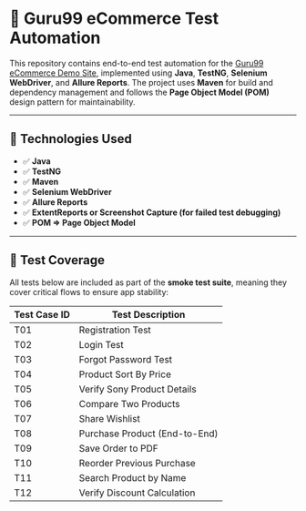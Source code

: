 # 🛒 Guru99 eCommerce Test Automation

This repository contains end-to-end test automation for the [Guru99 eCommerce Demo Site](http://live.techpanda.org/), implemented using **Java**, **TestNG**, **Selenium WebDriver**, and **Allure Reports**. The project uses **Maven** for build and dependency management and follows the **Page Object Model (POM)** design pattern for maintainability.

---

## 📌 Technologies Used

- ✅ **Java**
- ✅ **TestNG**
- ✅ **Maven**
- ✅ **Selenium WebDriver**
- ✅ **Allure Reports**
- ✅ **ExtentReports or Screenshot Capture (for failed test debugging)**
- ✅ **POM => Page Object Model**

---

## 🧪 Test Coverage

All tests below are included as part of the **smoke test suite**, meaning they cover critical flows to ensure app stability:

| Test Case ID | Test Description                 |
|--------------|----------------------------------|
| T01          | Registration Test                |
| T02          | Login Test                       |
| T03          | Forgot Password Test             |
| T04          | Product Sort By Price            |
| T05          | Verify Sony Product Details      |
| T06          | Compare Two Products             |
| T07          | Share Wishlist                   |
| T08          | Purchase Product (End-to-End)    |
| T09          | Save Order to PDF                |
| T10          | Reorder Previous Purchase        |
| T11          | Search Product by Name           |
| T12          | Verify Discount Calculation      |











